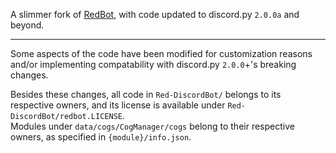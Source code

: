 A slimmer fork of [RedBot](https://github.com/Cog-Creators/Red-DiscordBot), with code updated to discord.py `2.0.0a` and beyond.

---

Some aspects of the code have been modified for customization reasons and/or implementing compatability with discord.py `2.0.0`+'s breaking changes.


Besides these changes, all code in `Red-DiscordBot/` belongs to its respective owners, and its license is available under `Red-DiscordBot/redbot.LICENSE`.  
Modules under `data/cogs/CogManager/cogs` belong to their respective owners, as specified in `{module}/info.json`.